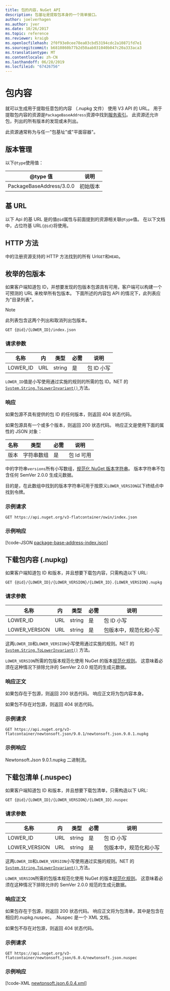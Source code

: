 ```yaml
---
title: 包的内容，NuGet API
description: 包基址是提取包本身的一个简单接口。
author: joelverhagen
ms.author: jver
ms.date: 10/26/2017
ms.topic: reference
ms.reviewer: kraigb
ms.openlocfilehash: 2f0f93e0cee78ea03cbd53194cdc2a10871fd7e1
ms.sourcegitcommit: b6810860b77b2d50aab031040b047c20a333aca3
ms.translationtype: MT
ms.contentlocale: zh-CN
ms.lasthandoff: 06/28/2019
ms.locfileid: "67426756"
---
```

# <a name="package-content"></a>包内容

就可以生成用于提取任意包的内容 （.nupkg 文件） 使用 V3 API 的 URL。 用于提取包内容的资源是`PackageBaseAddress`资源中找到[服务索引](service-index.md)。 此资源还允许包，列出的所有版本的发现或未列出。

此资源通常称为与任一"包基址"或"平面容器"。

## <a name="versioning"></a>版本管理

以下`@type`使用值：

@type 值              | 说明
------------------------ | -----
PackageBaseAddress/3.0.0 | 初始版本

## <a name="base-url"></a>基 URL

以下 Api 的基 URL 是的值`@id`属性与前面提到的资源相关联`@type`值。 在以下文档中，占位符基 URL`{@id}`将使用。

## <a name="http-methods"></a>HTTP 方法

中的注册资源支持的 HTTP 方法找到的所有 Url`GET`和`HEAD`。

## <a name="enumerate-package-versions"></a>枚举的包版本

如果客户端知道包 ID，并想要发现的包版本包源具有可用，客户端可以构建一个可预测的 URL 来枚举所有包版本。 下面所述的内容包 API 的情况下，此列表应为"目录列表"。

> [!Note]
> 此列表包含这两个列出和取消列出包版本。

    GET {@id}/{LOWER_ID}/index.json

### <a name="request-parameters"></a>请求参数

名称     | 内     | 类型    | 必需 | 说明
-------- | ------ | ------- | -------- | -----
LOWER_ID | URL    | string  | 是      | 包 ID 小写

`LOWER_ID`值是小写使用通过实施的规则的所需的包 ID。NET 的[ `System.String.ToLowerInvariant()` ](/dotnet/api/system.string.tolowerinvariant?view=netstandard-2.0#System_String_ToLowerInvariant)方法。

### <a name="response"></a>响应

如果包源不具有提供的包 ID 的任何版本，则返回 404 状态代码。

如果包源具有一个或多个版本，则返回 200 状态代码。 响应正文是使用下面的属性的 JSON 对象：

名称     | 类型             | 必需 | 说明
-------- | ---------------- | -------- | -----
版本 | 字符串数组 | 是      | 包 Id 可用

中的字符串`versions`所有小写数组，[规范化 NuGet 版本字符串](../reference/package-versioning.md#normalized-version-numbers)。 版本字符串不包含任何 SemVer 2.0.0 生成元数据。

目的是，在此数组中找到的版本字符串可用于按原义`LOWER_VERSION`以下终结点中找到令牌。

### <a name="sample-request"></a>示例请求

    GET https://api.nuget.org/v3-flatcontainer/owin/index.json

### <a name="sample-response"></a>示例响应

[!code-JSON [package-base-address-index.json](./_data/package-base-address-index.json)]

## <a name="download-package-content-nupkg"></a>下载包内容 (.nupkg)

如果客户端知道包 ID 和版本，并且想要下载包内容，只需构造以下 URL:

    GET {@id}/{LOWER_ID}/{LOWER_VERSION}/{LOWER_ID}.{LOWER_VERSION}.nupkg

### <a name="request-parameters"></a>请求参数

名称          | 内     | 类型   | 必需 | 说明
------------- | ------ | ------ | -------- | -----
LOWER_ID      | URL    | string | 是      | 包 ID 小写
LOWER_VERSION | URL    | string | 是      | 包版本中，规范化和小写

这两`LOWER_ID`和`LOWER_VERSION`小写使用通过实施的规则。NET 的 [`System.String.ToLowerInvariant()`](/dotnet/api/system.string.tolowerinvariant?view=netstandard-2.0#System_String_ToLowerInvariant)
方法。

`LOWER_VERSION`所需的包版本规范化使用 NuGet 的版本[规范化规则](../reference/package-versioning.md#normalized-version-numbers)。 这意味着必须在这种情况下排除允许的 SemVer 2.0.0 规范的生成元数据。

### <a name="response-body"></a>响应正文

如果包存在于包源，则返回 200 状态代码。 响应正文将为包内容本身。

如果包不存在对包源，则返回 404 状态代码。

### <a name="sample-request"></a>示例请求

    GET https://api.nuget.org/v3-flatcontainer/newtonsoft.json/9.0.1/newtonsoft.json.9.0.1.nupkg

### <a name="sample-response"></a>示例响应

Newtonsoft.Json 9.0.1.nupkg 二进制流。

## <a name="download-package-manifest-nuspec"></a>下载包清单 (.nuspec)

如果客户端知道包 ID 和版本，并且想要下载包清单，只需构造以下 URL:

    GET {@id}/{LOWER_ID}/{LOWER_VERSION}/{LOWER_ID}.nuspec

### <a name="request-parameters"></a>请求参数

名称          | 内     | 类型   | 必需 | 说明
------------- | ------ | ------ | -------- | -----
LOWER_ID      | URL    | string | 是      | 包 ID 小写
LOWER_VERSION | URL    | string | 是      | 包版本中，规范化和小写

这两`LOWER_ID`和`LOWER_VERSION`小写使用通过实施的规则。NET 的[ `System.String.ToLowerInvariant()` ](/dotnet/api/system.string.tolowerinvariant?view=netstandard-2.0#System_String_ToLowerInvariant)方法。

`LOWER_VERSION`所需的包版本规范化使用 NuGet 的版本[规范化规则](../reference/package-versioning.md#normalized-version-numbers)。 这意味着必须在这种情况下排除允许的 SemVer 2.0.0 规范的生成元数据。

### <a name="response-body"></a>响应正文

如果包存在于包源，则返回 200 状态代码。 响应正文将为包清单，其中是包含在相应的.nupkg.nuspec。 .Nuspec 是一个 XML 文档。

如果包不存在对包源，则返回 404 状态代码。

### <a name="sample-request"></a>示例请求

    GET https://api.nuget.org/v3-flatcontainer/newtonsoft.json/6.0.4/newtonsoft.json.nuspec

### <a name="sample-response"></a>示例响应

[!code-XML [newtonsoft.json.6.0.4.xml](./_data/newtonsoft.json.6.0.4.xml)]

